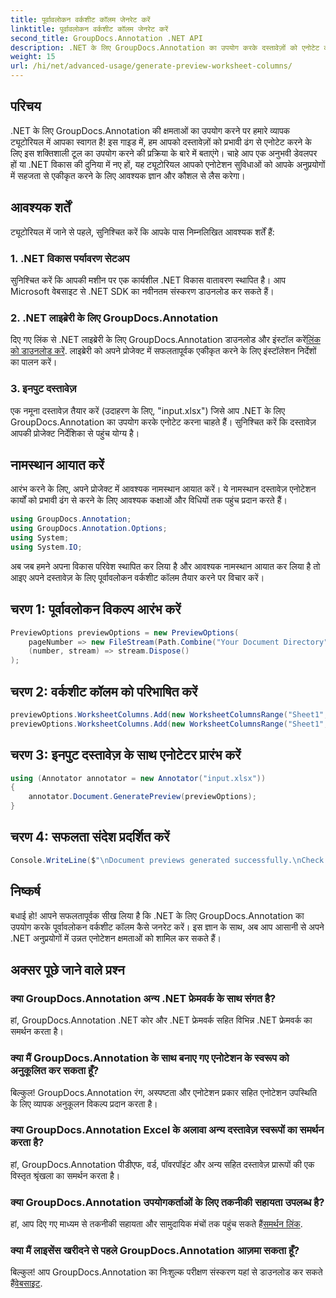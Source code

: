 ```yaml
---
title: पूर्वावलोकन वर्कशीट कॉलम जेनरेट करें
linktitle: पूर्वावलोकन वर्कशीट कॉलम जेनरेट करें
second_title: GroupDocs.Annotation .NET API
description: .NET के लिए GroupDocs.Annotation का उपयोग करके दस्तावेज़ों को एनोटेट करना सीखें। .NET डेवलपर्स के लिए चरण-दर-चरण ट्यूटोरियल। अपने एप्लिकेशन बढ़ाएँ.
weight: 15
url: /hi/net/advanced-usage/generate-preview-worksheet-columns/
---
```

## परिचय
.NET के लिए GroupDocs.Annotation की क्षमताओं का उपयोग करने पर हमारे व्यापक ट्यूटोरियल में आपका स्वागत है! इस गाइड में, हम आपको दस्तावेज़ों को प्रभावी ढंग से एनोटेट करने के लिए इस शक्तिशाली टूल का उपयोग करने की प्रक्रिया के बारे में बताएंगे। चाहे आप एक अनुभवी डेवलपर हों या .NET विकास की दुनिया में नए हों, यह ट्यूटोरियल आपको एनोटेशन सुविधाओं को आपके अनुप्रयोगों में सहजता से एकीकृत करने के लिए आवश्यक ज्ञान और कौशल से लैस करेगा।
## आवश्यक शर्तें
ट्यूटोरियल में जाने से पहले, सुनिश्चित करें कि आपके पास निम्नलिखित आवश्यक शर्तें हैं:
### 1. .NET विकास पर्यावरण सेटअप
सुनिश्चित करें कि आपकी मशीन पर एक कार्यशील .NET विकास वातावरण स्थापित है। आप Microsoft वेबसाइट से .NET SDK का नवीनतम संस्करण डाउनलोड कर सकते हैं।
### 2. .NET लाइब्रेरी के लिए GroupDocs.Annotation
 दिए गए लिंक से .NET लाइब्रेरी के लिए GroupDocs.Annotation डाउनलोड और इंस्टॉल करें[लिंक को डाउनलोड करें](https://releases.groupdocs.com/annotation/net/). लाइब्रेरी को अपने प्रोजेक्ट में सफलतापूर्वक एकीकृत करने के लिए इंस्टॉलेशन निर्देशों का पालन करें।
### 3. इनपुट दस्तावेज़
एक नमूना दस्तावेज़ तैयार करें (उदाहरण के लिए, "input.xlsx") जिसे आप .NET के लिए GroupDocs.Annotation का उपयोग करके एनोटेट करना चाहते हैं। सुनिश्चित करें कि दस्तावेज़ आपकी प्रोजेक्ट निर्देशिका से पहुंच योग्य है।

## नामस्थान आयात करें
आरंभ करने के लिए, अपने प्रोजेक्ट में आवश्यक नामस्थान आयात करें। ये नामस्थान दस्तावेज़ एनोटेशन कार्यों को प्रभावी ढंग से करने के लिए आवश्यक कक्षाओं और विधियों तक पहुंच प्रदान करते हैं।

```csharp
using GroupDocs.Annotation;
using GroupDocs.Annotation.Options;
using System;
using System.IO;
```

अब जब हमने अपना विकास परिवेश स्थापित कर लिया है और आवश्यक नामस्थान आयात कर लिया है तो आइए अपने दस्तावेज़ के लिए पूर्वावलोकन वर्कशीट कॉलम तैयार करने पर विचार करें।
## चरण 1: पूर्वावलोकन विकल्प आरंभ करें
```csharp
PreviewOptions previewOptions = new PreviewOptions(
    pageNumber => new FileStream(Path.Combine("Your Document Directory", $"cells_page{pageNumber}.png"), FileMode.Create),
    (number, stream) => stream.Dispose()
);
```
## चरण 2: वर्कशीट कॉलम को परिभाषित करें
```csharp
previewOptions.WorksheetColumns.Add(new WorksheetColumnsRange("Sheet1", 2, 3));
previewOptions.WorksheetColumns.Add(new WorksheetColumnsRange("Sheet1", 1, 1));
```
## चरण 3: इनपुट दस्तावेज़ के साथ एनोटेटर प्रारंभ करें
```csharp
using (Annotator annotator = new Annotator("input.xlsx"))
{
    annotator.Document.GeneratePreview(previewOptions);
}
```
## चरण 4: सफलता संदेश प्रदर्शित करें
```csharp
Console.WriteLine($"\nDocument previews generated successfully.\nCheck output in {"Your Document Directory"}.");
```

## निष्कर्ष
बधाई हो! आपने सफलतापूर्वक सीख लिया है कि .NET के लिए GroupDocs.Annotation का उपयोग करके पूर्वावलोकन वर्कशीट कॉलम कैसे जनरेट करें। इस ज्ञान के साथ, अब आप आसानी से अपने .NET अनुप्रयोगों में उन्नत एनोटेशन क्षमताओं को शामिल कर सकते हैं।
## अक्सर पूछे जाने वाले प्रश्न
### क्या GroupDocs.Annotation अन्य .NET फ्रेमवर्क के साथ संगत है?
हां, GroupDocs.Annotation .NET कोर और .NET फ्रेमवर्क सहित विभिन्न .NET फ्रेमवर्क का समर्थन करता है।
### क्या मैं GroupDocs.Annotation के साथ बनाए गए एनोटेशन के स्वरूप को अनुकूलित कर सकता हूँ?
बिल्कुल! GroupDocs.Annotation रंग, अस्पष्टता और एनोटेशन प्रकार सहित एनोटेशन उपस्थिति के लिए व्यापक अनुकूलन विकल्प प्रदान करता है।
### क्या GroupDocs.Annotation Excel के अलावा अन्य दस्तावेज़ स्वरूपों का समर्थन करता है?
हां, GroupDocs.Annotation पीडीएफ, वर्ड, पॉवरपॉइंट और अन्य सहित दस्तावेज़ प्रारूपों की एक विस्तृत श्रृंखला का समर्थन करता है।
### क्या GroupDocs.Annotation उपयोगकर्ताओं के लिए तकनीकी सहायता उपलब्ध है?
 हां, आप दिए गए माध्यम से तकनीकी सहायता और सामुदायिक मंचों तक पहुंच सकते हैं[समर्थन लिंक](https://forum.groupdocs.com/c/annotation/10).
### क्या मैं लाइसेंस खरीदने से पहले GroupDocs.Annotation आज़मा सकता हूँ?
 बिल्कुल! आप GroupDocs.Annotation का निःशुल्क परीक्षण संस्करण यहां से डाउनलोड कर सकते हैं[वेबसाइट](https://releases.groupdocs.com/).